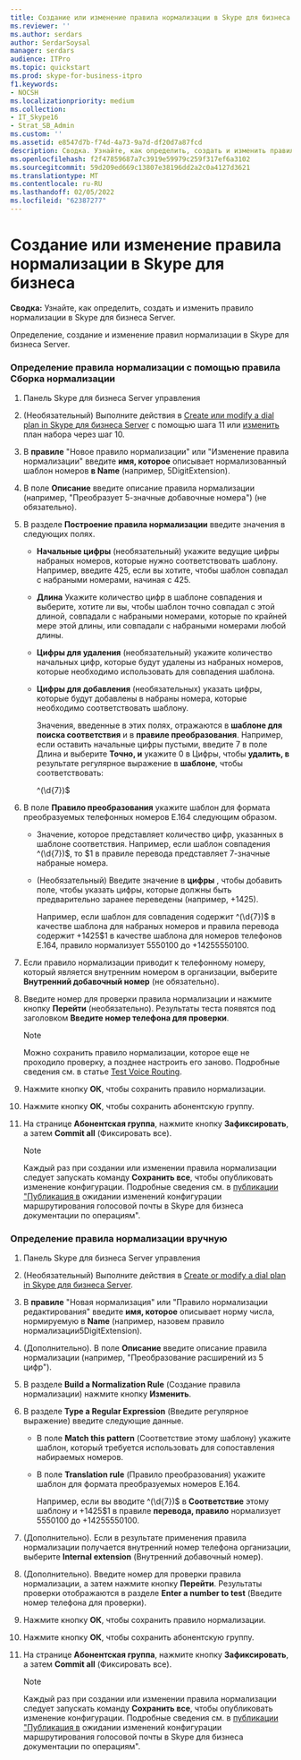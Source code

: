 ```yaml
---
title: Создание или изменение правила нормализации в Skype для бизнеса
ms.reviewer: ''
ms.author: serdars
author: SerdarSoysal
manager: serdars
audience: ITPro
ms.topic: quickstart
ms.prod: skype-for-business-itpro
f1.keywords:
- NOCSH
ms.localizationpriority: medium
ms.collection:
- IT_Skype16
- Strat_SB_Admin
ms.custom: ''
ms.assetid: e8547d7b-f74d-4a73-9a7d-df20d7a87fcd
description: Сводка. Узнайте, как определить, создать и изменить правило нормализации в Skype для бизнеса Server.
ms.openlocfilehash: f2f47859687a7c3919e59979c259f317ef6a3102
ms.sourcegitcommit: 59d209ed669c13807e38196dd2a2c0a4127d3621
ms.translationtype: MT
ms.contentlocale: ru-RU
ms.lasthandoff: 02/05/2022
ms.locfileid: "62387277"
---
```

# <a name="create-or-modify-a-normalization-rule-in-skype-for-business"></a>Создание или изменение правила нормализации в Skype для бизнеса

**Сводка:** Узнайте, как определить, создать и изменить правило нормализации в Skype для бизнеса Server.

Определение, создание и изменение правил нормализации в Skype для бизнеса Server.

### <a name="to-define-a-normalization-rule-by-using-build-a-normalization-rule"></a>Определение правила нормализации с помощью правила Сборка нормализации

1. Панель Skype для бизнеса Server управления

2. (Необязательный) Выполните действия в [Create или modify a dial plan in Skype для бизнеса Server](dial-plans.md) с помощью шага 11 или [изменить](/previous-versions/office/lync-server-2013/lync-server-2013-modify-a-dial-plan) план набора через шаг 10.

3. В **правиле** "Новое правило нормализации" или "Изменение правила нормализации" введите **имя, которое** описывает нормализованный шаблон номеров **в Name** (например, 5DigitExtension).

4. В поле **Описание** введите описание правила нормализации (например, "Преобразует 5-значные добавочные номера") (не обязательно).

5. В разделе **Построение правила нормализации** введите значения в следующих полях.

   - **Начальные цифры** (необязательный) укажите ведущие цифры набраных номеров, которые нужно соответствовать шаблону. Например, введите 425, если вы хотите, чтобы шаблон совпадал с набраными номерами, начиная с 425.

   - **Длина** Укажите количество цифр в шаблоне совпадения и выберите, хотите ли вы, чтобы шаблон точно совпадал с этой длиной, совпадали с набраными номерами, которые по крайней мере этой длины, или совпадали с набраными номерами любой длины.

   - **Цифры для удаления** (необязательный) укажите количество начальных цифр, которые будут удалены из набраных номеров, которые необходимо использовать для совпадения шаблона.

   - **Цифры для добавления** (необязательных) указать цифры, которые будут добавлены в набраны номера, которые необходимо соответствовать шаблону.

     Значения, введенные в этих полях, отражаются в **шаблоне для поиска соответствия** и в **правиле преобразования**. Например, если оставить начальные  цифры пустыми, введите 7 в  поле Длина и выберите **Точно, и** укажите 0 в Цифры, чтобы **удалить, в** результате регулярное выражение в **шаблоне**, чтобы соответствовать:

     ^(\d{7})$

6. В поле **Правило преобразования** укажите шаблон для формата преобразуемых телефонных номеров E.164 следующим образом.

   - Значение, которое представляет количество цифр, указанных в шаблоне соответствия. Например, если шаблон совпадения ^(\d{7})$, то $1 в правиле перевода представляет 7-значные набраные номера.

   - (Необязательный) Введите значение в **цифры** , чтобы добавить поле, чтобы указать цифры, которые должны быть предварительно заранее переведены (например, +1425).

     Например, если шаблон  для совпадения содержит ^(\d{7})$ в качестве шаблона для набраных  номеров и правила перевода содержит +1425$1 в качестве шаблона для номеров телефонов E.164, правило нормализует 5550100 до +14255550100.

7. Если правило нормализации приводит к телефонному номеру, который является внутренним номером в организации, выберите **Внутренний добавочный номер** (не обязательно).

8. Введите номер для проверки правила нормализации и нажмите кнопку **Перейти** (необязательно). Результаты теста появятся под заголовком **Введите номер телефона для проверки**.

    > [!NOTE]
    > Можно сохранить правило нормализации, которое еще не проходило проверку, а позднее настроить его заново. Подробные сведения см. в статье [Test Voice Routing](/previous-versions/office/lync-server-2013/lync-server-2013-test-voice-routing).

9. Нажмите кнопку **ОК**, чтобы сохранить правило нормализации.

10. Нажмите кнопку **ОК**, чтобы сохранить абонентскую группу.

11. На странице **Абонентская группа**, нажмите кнопку **Зафиксировать**, а затем **Commit all** (Фиксировать все).

    > [!NOTE]
    > Каждый раз при создании или изменении правила нормализации следует запускать команду **Сохранить все**, чтобы опубликовать изменение конфигурации. Подробные сведения см. в [публикации "Публикация в](voice-route-config-changes.md) ожидании изменений конфигурации маршрутирования голосовой почты в Skype для бизнеса документации по операциям".

### <a name="to-define-a-normalization-rule-manually"></a>Определение правила нормализации вручную

1. Панель Skype для бизнеса Server управления

2. (Необязательный) Выполните действия в [Create or modify a dial plan in Skype для бизнеса Server](dial-plans.md).

3. В **правиле** "Новая нормализация" или "Правило нормализации редактирования" введите **имя, которое** описывает норму числа, нормируемую в **Name** (например, назовем правило нормализации5DigitExtension).

4. (Дополнительно). В поле **Описание** введите описание правила нормализации (например, "Преобразование расширений из 5 цифр").

5. В разделе **Build a Normalization Rule** (Создание правила нормализации) нажмите кнопку **Изменить**.

6. В разделе **Type a Regular Expression** (Введите регулярное выражение) введите следующие данные.

   - В поле **Match this pattern** (Соответствие этому шаблону) укажите шаблон, который требуется использовать для сопоставления набираемых номеров.

   - В поле **Translation rule** (Правило преобразования) укажите шаблон для формата преобразуемых номеров E.164.

     Например, если вы вводите ^(\d{7})$ в **Соответствие** этому шаблону и +1425$1 в правиле **перевода, правило** нормализует 5550100 до +14255550100.

7. (Дополнительно). Если в результате применения правила нормализации получается внутренний номер телефона организации, выберите **Internal extension** (Внутренний добавочный номер).

8. (Дополнительно). Введите номер для проверки правила нормализации, а затем нажмите кнопку **Перейти**. Результаты проверки отображаются в разделе **Enter a number to test** (Введите номер телефона для проверки).

9. Нажмите кнопку **ОК**, чтобы сохранить правило нормализации.

10. Нажмите кнопку **ОК**, чтобы сохранить абонентскую группу.

11. На странице **Абонентская группа**, нажмите кнопку **Зафиксировать**, а затем **Commit all** (Фиксировать все).

    > [!NOTE]
    > Каждый раз при создании или изменении правила нормализации следует запускать команду **Сохранить все**, чтобы опубликовать изменение конфигурации. Подробные сведения см. в [публикации "Публикация в](voice-route-config-changes.md) ожидании изменений конфигурации маршрутирования голосовой почты в Skype для бизнеса документации по операциям".